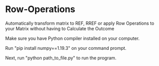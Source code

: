 # Row-Operations
Automatically transform matrix to REF, RREF or apply Row Operations to your Matrix without having to Calculate the Outcome

Make sure you have Python compiler installed on your computer.

Run "pip install numpy==1.19.3" on your command prompt.

Next, run "python path_to_file.py" to run the program.
